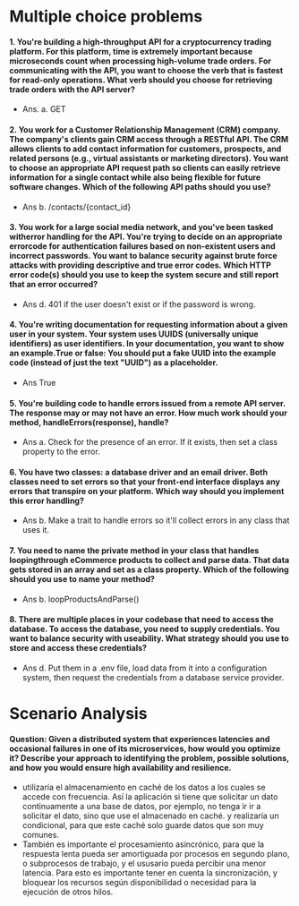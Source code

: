 # Multiple choice problems
#### 1. You're building a high-throughput API for a cryptocurrency trading platform. For this platform, time is extremely important because microseconds count when processing high-volume trade orders. For communicating with the API, you want to choose the verb that is fastest for read-only operations. What verb should you choose for retrieving trade orders with the API server?
- Ans.  a. GET

#### 2. You work for a Customer Relationship Management (CRM) company. The company's clients gain CRM access through a RESTful API. The CRM allows clients to add contact information for customers, prospects, and related persons (e.g., virtual assistants or marketing directors). You want to choose an appropriate API request path so clients can easily retrieve information for a single contact while also being flexible for future software changes. Which of the following API paths should you use?
- Ans b. /contacts/{contact_id}

#### 3. You work for a large social media network, and you've been tasked witherror handling for the API. You're trying to decide on an appropriate errorcode for authentication failures based on non-existent users and incorrect passwords. You want to balance security against brute force attacks with providing descriptive and true error codes. Which HTTP error code(s) should you use to keep the system secure and still report that an error occurred?
- Ans d. 401 if the user doesn't exist or if the password is wrong.

#### 4. You're writing documentation for requesting information about a given user in your system. Your system uses UUIDS (universally unique identifiers) as user identifiers. In your documentation, you want to show an example.True or false: You should put a fake UUID into the example code (instead of just the text "UUID") as a placeholder.
- Ans True

#### 5. You're building code to handle errors issued from a remote API server. The response may or may not have an error. How much work should your method, handleErrors(response), handle?
- Ans a. Check for the presence of an error. If it exists, then set a class property to the error.

#### 6. You have two classes: a database driver and an email driver. Both classes need to set errors so that your front-end interface displays any errors that transpire on your platform. Which way should you implement this error handling?
- Ans b. Make a trait to handle errors so it'll collect errors in any class that uses it.

#### 7. You need to name the private method in your class that handles loopingthrough eCommerce products to collect and parse data. That data gets stored in an array and set as a class property. Which of the following should you use to name your method?
- Ans b. loopProductsAndParse()

#### 8. There are multiple places in your codebase that need to access the database. To access the database, you need to supply credentials. You want to balance security with useability. What strategy should you use to store and access these credentials?
- Ans d. Put them in a .env file, load data from it into a configuration system, then request the credentials from a database service provider.

# Scenario Analysis
#### Question: Given a distributed system that experiences latencies and occasional failures in one of its microservices, how would you optimize it? Describe your approach to identifying the problem, possible solutions, and how you would ensure high availability and resilience.
- utilizaría el almacenamiento en caché de los datos a los cuales se accede con frecuencia. Así la aplicación si tiene que solicitar un dato continuamente a una base de datos, por ejemplo, no tenga ir ir a solicitar el dato, sino que use el almacenado en caché. y realizaría un condicional, para que este caché solo guarde datos que son muy comunes.
- También es importante el procesamiento asincrónico, para que la respuesta lenta pueda ser amortiguada por procesos en segundo plano, o subprocesos de trabajo, y el ususario pueda percibir una menor latencia. Para esto es importante tener en cuenta la sincronización, y bloquear los recursos según disponibilidad o necesidad para la ejecución de otros hilos.